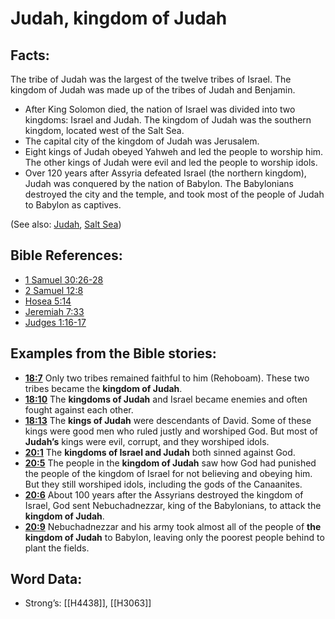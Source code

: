# Judah, kingdom of Judah

## Facts:

The tribe of Judah was the largest of the twelve tribes of Israel. The kingdom of Judah was made up of the tribes of Judah and Benjamin.

* After King Solomon died, the nation of Israel was divided into two kingdoms: Israel and Judah. The kingdom of Judah was the southern kingdom, located west of the Salt Sea.
* The capital city of the kingdom of Judah was Jerusalem.
* Eight kings of Judah obeyed Yahweh and led the people to worship him. The other kings of Judah were evil and led the people to worship idols.
* Over 120 years after Assyria defeated Israel (the northern kingdom), Judah was conquered by the nation of Babylon. The Babylonians destroyed the city and the temple, and took most of the people of Judah to Babylon as captives.

(See also: [Judah](../names/judah.md), [Salt Sea](../names/saltsea.md))

## Bible References:

* [1 Samuel 30:26-28](rc://en/tn/help/1sa/30/26)
* [2 Samuel 12:8](rc://en/tn/help/2sa/12/08)
* [Hosea 5:14](rc://en/tn/help/hos/05/14)
* [Jeremiah 7:33](rc://en/tn/help/jer/07/33)
* [Judges 1:16-17](rc://en/tn/help/jdg/01/16)

## Examples from the Bible stories:

* __[18:7](rc://en/tn/help/obs/18/07)__ Only two tribes remained faithful to him (Rehoboam). These two tribes became the __kingdom of Judah__.
* __[18:10](rc://en/tn/help/obs/18/10)__ The __kingdoms of Judah__ and Israel became enemies and often fought against each other.
* __[18:13](rc://en/tn/help/obs/18/13)__ The __kings of Judah__ were descendants of David. Some of these kings were good men who ruled justly and worshiped God. But most of __Judah’s__ kings were evil, corrupt, and they worshiped idols.
* __[20:1](rc://en/tn/help/obs/20/01)__ The __kingdoms of Israel and Judah__ both sinned against God.
* __[20:5](rc://en/tn/help/obs/20/05)__ The people in the __kingdom of Judah__ saw how God had punished the people of the kingdom of Israel for not believing and obeying him. But they still worshiped idols, including the gods of the Canaanites.
* __[20:6](rc://en/tn/help/obs/20/06)__ About 100 years after the Assyrians destroyed the kingdom of Israel, God sent Nebuchadnezzar, king of the Babylonians, to attack the __kingdom of Judah__.
* __[20:9](rc://en/tn/help/obs/20/09)__ Nebuchadnezzar and his army took almost all of the people of __the kingdom of Judah__ to Babylon, leaving only the poorest people behind to plant the fields.

## Word Data:

* Strong’s: [[H4438]], [[H3063]]
